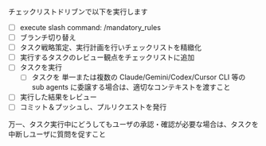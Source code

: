 チェックリストドリブンで以下を実行します

- [ ] execute slash command: /mandatory_rules
- [ ] ブランチ切り替え
- [ ] タスク戦略策定、実行計画を行いチェックリストを精緻化
- [ ] 実行するタスクのレビュー観点をチェックリストに追加
- [ ] タスクを実行
    - [ ] タスクを 単一または複数の Claude/Gemini/Codex/Cursor CLI 等の sub agents に委譲する場合は、適切なコンテキストを渡すこと
- [ ] 実行した結果をレビュー
- [ ] コミット＆プッシュし、プルリクエストを発行

万一、タスク実行中にどうしてもユーザの承認・確認が必要な場合は、タスクを中断しユーザに質問を促すこと

